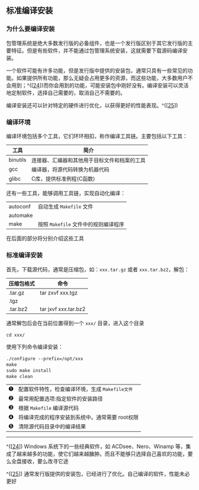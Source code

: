 ## 标准编译安装

### 为什么要编译安装

包管理系统是绝大多数发行版的必备组件，也是一个发行版区别于其它发行版的主要特征。但是有些软件，并不能通过包管理系统安装，这就需要下载源码编译安装。

一个软件可能有许多功能，但是发行版中提供的安装包，通常只具有一些常见的功能。如果提供所有功能，那么无疑会占用更多的资源，而这些功能，大多数用户不会用到；^(\[[24](#ftn.id3083206)\])而你会用到的功能，可能安装包中刚好没有。编译安装可以灵活地定制软件，选择自己需要的，取消自己不需要的。

编译安装还可以针对特定的硬件进行优化，以获得更好的性能表现。^(\[[25](#ftn.id3083225)\])

### 编译环境

编译环境包括多个工具，它们环环相扣，称作编译工具链。主要包括以下工具：

| 工具     | 简介                                         |
|----------|----------------------------------------------|
| binutils | 连接器、汇编器和其他用于目标文件和档案的工具 |
| gcc      | 编译器，将源代码转换为机器代码               |
| glibc    | C库，提供标准例程(C函数)                     |

还有一些工具，能够调用工具链，实现自动化编译：

|          |                                      |
|----------|--------------------------------------|
| autoconf | 自动生成 `Makefile` 文件             |
| automake |                                      |
| make     | 按照 `Makefile` 文件中的规则编译程序 |

在后面的部分将分别介绍这些工具

### 标准编译安装

首先，下载源代码，通常是压缩包，如：`xxx.tar.gz` 或者
`xxx.tar.bz2`，解包：

| 压缩包格式 | 命令                 |
|------------|----------------------|
| .tar.gz    | tar zxvf xxx.tgz     |
| .tgz       |                      |
| .tar.bz2   | tar jxvf xxx.tar.bz2 |

通常解包后会在当前位置得到一个 `xxx/` 目录，进入这个目录

```shell
cd xxx/
```

使用下列命令编译安装：

```shell
./configure --prefix=/opt/xxx
make
sudo make install 
make clean    
```

|                                          |                                                 |
|:-----------------------------------------|:------------------------------------------------|
| [![1](images/callouts/1.png)](#build-01) | 配置软件特性，检查编译环境，生成 `Makefile文件` |
| [![2](images/callouts/2.png)](#build-05) | 最常用配置选项:指定软件的安装路径               |
| [![3](images/callouts/3.png)](#build-02) | 根据 `Makefile` 编译源代码                      |
| [![4](images/callouts/4.png)](#build-03) | 将编译完成的程序安装到系统中。通常需要 root权限 |
| [![5](images/callouts/5.png)](#build-04) | 清除源代码目录中的编译结果                      |

---

^(\[[24](#id3083206)\]) Windows 系统下的一些经典软件，如
ACDsee、Nero、Winamp
等，集成了越来越多的功能，使它们越来越臃肿。而且不能够只选择自己喜欢的功能，要么全盘接收，要么改寻它途

^(\[[25](#id3083225)\])
通常发行版提供的安装包，已经进行了优化。自己编译的软件，性能未必更好
